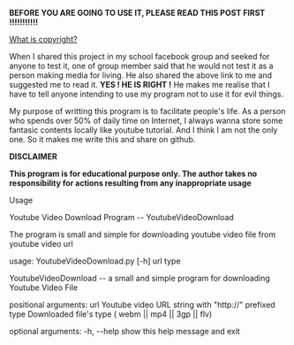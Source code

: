 **BEFORE YOU ARE GOING TO USE IT, PLEASE READ THIS POST FIRST !!!!!!!!!!!**

[What is copyright?](http://youtube.com/yt/copyright/what-is-copyright.html)

When I shared this project in my school facebook group and seeked for anyone to test it, one of group member said that
he would not test it as a person making media for living. He also shared the above link to me and suggested me to read
it. **YES ! HE IS RIGHT !** He makes me realise that I have to tell anyone intending to use my program not to use it for
evil things. 

My purpose of writting this program is to facilitate people's life. As a person who spends over 50% of daily time 
on Internet, I always wanna store some fantasic contents locally like youtube tutorial. And I think I am not the only
one. So it makes me write this and share on github.


**DISCLAIMER**

**This program is for educational purpose only. The author takes no responsibility for actions resulting from any 
inappropriate usage**

Usage

Youtube Video Download Program -- YoutubeVideoDownload

The program is small and simple for downloading youtube video file from youtube video url

usage: YoutubeVideoDownload.py [-h] url type

YoutubeVideoDownload -- a small and simple program for downloading Youtube
Video File

positional arguments:
  url         Youtube video URL string with "http://" prefixed
  type        Downloaded file's type ( webm || mp4 || 3gp || flv)

optional arguments:
  -h, --help  show this help message and exit

